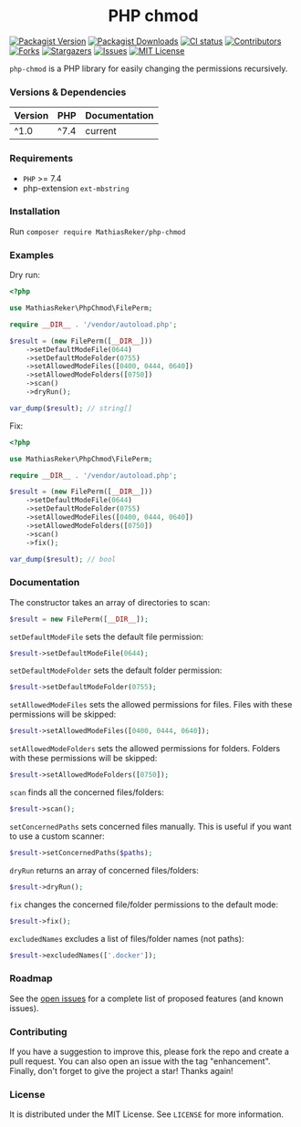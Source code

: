 <h1 align="center">PHP chmod</h1>

[![Packagist Version](https://img.shields.io/packagist/v/MathiasReker/php-chmod.svg)](https://packagist.org/packages/MathiasReker/php-chmod)
[![Packagist Downloads](https://img.shields.io/packagist/dt/MathiasReker/php-chmod.svg?color=%23ff007f)](https://packagist.org/packages/MathiasReker/php-chmod)
[![CI status](https://github.com/MathiasReker/php-chmod/actions/workflows/ci.yml/badge.svg?branch=develop)](https://github.com/MathiasReker/php-chmod/actions/workflows/ci.yml)
[![Contributors](https://img.shields.io/github/contributors/MathiasReker/php-chmod.svg)](https://github.com/MathiasReker/php-chmod/graphs/contributors)
[![Forks](https://img.shields.io/github/forks/MathiasReker/php-chmod.svg)](https://github.com/MathiasReker/php-chmod/network/members)
[![Stargazers](https://img.shields.io/github/stars/MathiasReker/php-chmod.svg)](https://github.com/MathiasReker/php-chmod/stargazers)
[![Issues](https://img.shields.io/github/issues/MathiasReker/php-chmod.svg)](https://github.com/MathiasReker/php-chmod/issues)
[![MIT License](https://img.shields.io/github/license/MathiasReker/php-chmod.svg)](https://github.com/MathiasReker/php-chmod/blob/develop/LICENSE.txt)

`php-chmod` is a PHP library for easily changing the permissions recursively.

### Versions & Dependencies

| Version | PHP  | Documentation |
|---------|------|---------------|
| ^1.0    | ^7.4 | current       |

### Requirements

- `PHP` >= 7.4
- php-extension `ext-mbstring`

### Installation

Run `composer require MathiasReker/php-chmod`

### Examples

Dry run:

```php
<?php

use MathiasReker\PhpChmod\FilePerm;

require __DIR__ . '/vendor/autoload.php';

$result = (new FilePerm([__DIR__]))
    ->setDefaultModeFile(0644)
    ->setDefaultModeFolder(0755)
    ->setAllowedModeFiles([0400, 0444, 0640])
    ->setAllowedModeFolders([0750])
    ->scan()
    ->dryRun();

var_dump($result); // string[]
```

Fix:

```php
<?php

use MathiasReker\PhpChmod\FilePerm;

require __DIR__ . '/vendor/autoload.php';

$result = (new FilePerm([__DIR__]))
    ->setDefaultModeFile(0644)
    ->setDefaultModeFolder(0755)
    ->setAllowedModeFiles([0400, 0444, 0640])
    ->setAllowedModeFolders([0750])
    ->scan()
    ->fix();

var_dump($result); // bool
```

### Documentation

The constructor takes an array of directories to scan:

```php
$result = new FilePerm([__DIR__]);
```

`setDefaultModeFile` sets the default file permission:

```php
$result->setDefaultModeFile(0644);
```

`setDefaultModeFolder` sets the default folder permission:

```php
$result->setDefaultModeFolder(0755);
```

`setAllowedModeFiles` sets the allowed permissions for files. Files with these permissions will be skipped:

```php
$result->setAllowedModeFiles([0400, 0444, 0640]);
```

`setAllowedModeFolders` sets the allowed permissions for folders. Folders with these permissions will be skipped:

```php
$result->setAllowedModeFolders([0750]);
```

`scan` finds all the concerned files/folders:

```php
$result->scan();
```

`setConcernedPaths` sets concerned files manually. This is useful if you want to use a custom scanner:

```php
$result->setConcernedPaths($paths);
```

`dryRun` returns an array of concerned files/folders:

```php
$result->dryRun();
```

`fix` changes the concerned file/folder permissions to the default mode:

```php
$result->fix();
```

`excludedNames` excludes a list of files/folder names (not paths):

```php
$result->excludedNames(['.docker']);
```

### Roadmap

See the [open issues](https://github.com/MathiasReker/php-chmod/issues) for a complete list of proposed
features (and known
issues).

### Contributing

If you have a suggestion to improve this, please fork the repo and create a pull request. You can also open an issue
with the tag "enhancement". Finally, don't forget to give the project a star! Thanks again!

### License

It is distributed under the MIT License. See `LICENSE` for more information.

